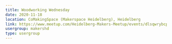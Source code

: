 ```yaml
---
title: Woodworking Wednesday
date: 2020-11-18
location: CoMakingSpace (Makerspace Heidelberg), Heidelberg
link: https://www.meetup.com/Heidelberg-Makers-Meetup/events/dlsqwrybcpbxb/
usergroup: makershd
type: usergroup
---
```

